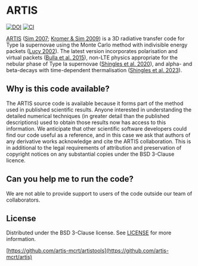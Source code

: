 # ARTIS

[![DOI](https://zenodo.org/badge/11279591.svg)](https://zenodo.org/badge/latestdoi/11279591)
[![CI](https://github.com/artis-mcrt/artis/actions/workflows/ci.yml/badge.svg)](https://github.com/artis-mcrt/artis/actions/workflows/ci.yml)

[ARTIS](https://github.com/artis-mcrt/artis) ([Sim 2007](https://ui.adsabs.harvard.edu/abs/2007MNRAS.375..154S/abstract); [Kromer & Sim 2009](https://ui.adsabs.harvard.edu/abs/2009MNRAS.398.1809K/abstract)) is a 3D radiative transfer code for Type Ia supernovae using the Monte Carlo method with indivisible energy packets ([Lucy 2002](https://ui.adsabs.harvard.edu/abs/2002A%26A...384..725L/abstract)). The latest version incorporates polarisation and virtual packets ([Bulla et al. 2015](https://ui.adsabs.harvard.edu/abs/2015MNRAS.450..967B/abstract)), non-LTE physics appropriate for the nebular phase of Type Ia supernovae ([Shingles et al. 2020](https://ui.adsabs.harvard.edu/abs/2020MNRAS.492.2029S/abstract)), and alpha- and beta-decays with time-dependent thermalisation ([Shingles et al. 2023](https://ui.adsabs.harvard.edu/abs/2023ApJ...954L..41S/abstract)).

## Why is this code available?
The ARTIS source code is available because it forms part of the method used in published scientific results. Anyone interested in understanding the detailed numerical techniques (in greater detail than the published descriptions) used to obtain those results now has access to this information. We anticipate that other scientific software developers could find our code useful as a reference, and in this case we ask that authors of any derivative works acknowledge and cite the ARTIS collaboration. This is in additional to the legal requirements of attribution and preservation of copyright notices on any substantial copies under the BSD 3-Clause licence.

## Can you help me to run the code?
We are not able to provide support to users of the code outside our team of collaborators.

## License

Distributed under the BSD 3-Clause license. See [LICENSE](https://github.com/artis-mcrt/artis/blob/nebular/LICENSE) for more information.

[https://github.com/artis-mcrt/artistools](https://github.com/artis-mcrt/artis)

